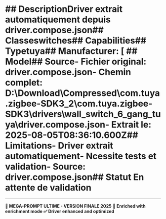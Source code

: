# ##  DescriptionDriver extrait automatiquement depuis driver.compose.json##  Classeswitches##  Capabilities##  Typetuya##  Manufacturer: [ ##  Model##  Source- **Fichier original**: driver.compose.json- **Chemin complet**: D:\Download\Compressed\com.tuya.zigbee-SDK3_2\com.tuya.zigbee-SDK3\drivers\wall_switch_6_gang_tuya\driver.compose.json- **Extrait le**: 2025-08-05T08:36:10.600Z##  Limitations- Driver extrait automatiquement- Ncessite tests et validation- Source: driver.compose.json##  Statut En attente de validation

---
**🎯 MEGA-PROMPT ULTIME - VERSION FINALE 2025**
**📅 Enriched with enrichment mode**
**✅ Driver enhanced and optimized**